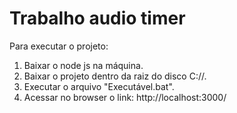 # Trabalho audio timer

Para executar o projeto:

1. Baixar o node js na máquina.
2. Baixar o projeto dentro da raiz do disco C://.
3. Executar o arquivo "Executável.bat".
4. Acessar no browser o link: http://localhost:3000/

